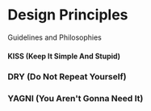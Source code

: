 # Design Principles

Guidelines and Philosophies

#### KISS (Keep It Simple And Stupid)

### DRY (Do Not Repeat Yourself)

### YAGNI (You Aren't Gonna Need It)
